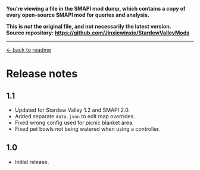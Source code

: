 **You're viewing a file in the SMAPI mod dump, which contains a copy of every open-source SMAPI mod
for queries and analysis.**

**This is _not_ the original file, and not necessarily the latest version.**  
**Source repository: https://github.com/Jinxiewinxie/StardewValleyMods**

----

[← back to readme](README.md)

# Release notes
## 1.1
* Updated for Stardew Valley 1.2 and SMAPI 2.0.
* Added separate `data.json` to edit map overrides.
* Fixed wrong config used for picnic blanket area.
* Fixed pet bowls not being watered when using a controller.

## 1.0
* Initial release.
